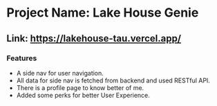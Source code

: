 # Project Name: Lake House Genie

## Link: https://lakehouse-tau.vercel.app/

### Features
* A side nav for user navigation.
* All data for side nav is fetched from backend and used RESTful API.
* There is a profile page to know better of me.
* Added some perks for better User Experience.


